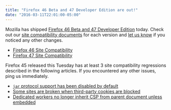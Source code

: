 ```yaml
---
title: "Firefox 46 Beta and 47 Developer Edition are out!"
date: "2016-03-11T22:01:00-05:00"
---
```

Mozilla has shipped [Firefox 46 Beta and 47 Developer Edition](https://www.mozilla.org/firefox/channel/) today. Check out our [site compatibility documents](https://www.fxsitecompat.dev/en-CA/docs/) for each version and [let us know](https://www.fxsitecompat.dev/en-CA/contribute/) if you noticed any other changes.

* [Firefox 46 Site Compatibility](https://www.fxsitecompat.dev/en-CA/versions/46/)
* [Firefox 47 Site Compatibility](https://www.fxsitecompat.dev/en-CA/versions/47/)

Firefox 45 released this Tuesday has at least 3 site compatibility regressions described in the following articles. If you encountered any other issues, ping us immediately.

* [`jar` protocol support has been disabled by default](https://www.fxsitecompat.dev/en-CA/docs/2015/jar-protocol-support-has-been-disabled-by-default/)
* [Some sites are broken when third-party cookies are blocked](https://www.fxsitecompat.dev/en-CA/docs/2016/some-sites-are-broken-when-third-party-cookies-are-blocked/)
* [Dedicated workers no longer inherit CSP from parent document unless embedded](https://www.fxsitecompat.dev/en-CA/docs/2016/dedicated-workers-no-longer-inherit-csp-from-parent-document-unless-embedded/)
